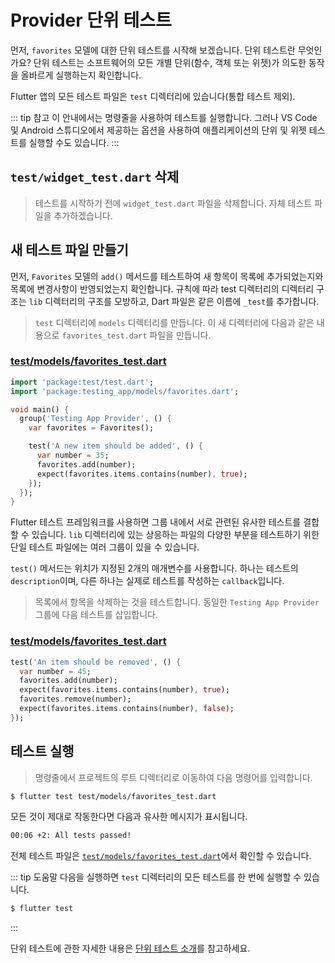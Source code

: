 # Provider 단위 테스트

먼저, `favorites` 모델에 대한 단위 테스트를 시작해 보겠습니다. 단위 테스트란 무엇인가요? 단위 테스트는 소프트웨어의 모든 개별 단위(함수, 객체 또는 위젯)가 의도한 동작을 올바르게 실행하는지 확인합니다.

Flutter 앱의 모든 테스트 파일은 `test` 디렉터리에 있습니다(통합 테스트 제외).

::: tip 참고
이 안내에서는 명령줄을 사용하여 테스트를 실행합니다. 그러나 VS Code 및 Android 스튜디오에서 제공하는 옵션을 사용하여 애플리케이션의 단위 및 위젯 테스트를 실행할 수도 있습니다.
:::

## `test/widget_test.dart` 삭제

> 테스트를 시작하기 전에 `widget_test.dart` 파일을 삭제합니다. 자체 테스트 파일을 추가하겠습니다.

## 새 테스트 파일 만들기

먼저, `Favorites` 모델의 `add()` 메서드를 테스트하여 새 항목이 목록에 추가되었는지와 목록에 변경사항이 반영되었는지 확인합니다. 규칙에 따라 test 디렉터리의 디렉터리 구조는 `lib` 디렉터리의 구조를 모방하고, Dart 파일은 같은 이름에 `_test`를 추가합니다.

> `test` 디렉터리에 `models` 디렉터리를 만듭니다. 이 새 디렉터리에 다음과 같은 내용으로 `favorites_test.dart` 파일을 만듭니다.

### [test/models/favorites_test.dart](https://github.com/flutter/codelabs/blob/main/testing_codelab/step_05/test/models/favorites_test.dart)

```dart
import 'package:test/test.dart';
import 'package:testing_app/models/favorites.dart';

void main() {
  group('Testing App Provider', () {
    var favorites = Favorites();

    test('A new item should be added', () {
      var number = 35;
      favorites.add(number);
      expect(favorites.items.contains(number), true);
    });
  });
}
```

Flutter 테스트 프레임워크를 사용하면 그룹 내에서 서로 관련된 유사한 테스트를 결합할 수 있습니다. `lib` 디렉터리에 있는 상응하는 파일의 다양한 부분을 테스트하기 위한 단일 테스트 파일에는 여러 그룹이 있을 수 있습니다.

`test()` 메서드는 위치가 지정된 2개의 매개변수를 사용합니다. 하나는 테스트의 `description`이며, 다른 하나는 실제로 테스트를 작성하는 `callback`입니다.

> 목록에서 항목을 삭제하는 것을 테스트합니다. 동일한 `Testing App Provider` 그룹에 다음 테스트를 삽입합니다.

### [test/models/favorites_test.dart](https://github.com/flutter/codelabs/blob/main/testing_codelab/step_05/test/models/favorites_test.dart)

```dart
test('An item should be removed', () {
  var number = 45;
  favorites.add(number);
  expect(favorites.items.contains(number), true);
  favorites.remove(number);
  expect(favorites.items.contains(number), false);
});
```

## 테스트 실행

> 명령줄에서 프로젝트의 루트 디렉터리로 이동하여 다음 명령어를 입력합니다.

```bash
$ flutter test test/models/favorites_test.dart
```

모든 것이 제대로 작동한다면 다음과 유사한 메시지가 표시됩니다.

```bash
00:06 +2: All tests passed!
```

전체 테스트 파일은 [`test/models/favorites_test.dart`](https://github.com/flutter/codelabs/blob/main/testing_codelab/step_05/test/models/favorites_test.dart)에서 확인할 수 있습니다.

::: tip 도움말
다음을 실행하면 `test` 디렉터리의 모든 테스트를 한 번에 실행할 수 있습니다.

```bash
$ flutter test
```

:::

단위 테스트에 관한 자세한 내용은 [단위 테스트 소개](https://flutter.dev/docs/cookbook/testing/unit/introduction)를 참고하세요.
